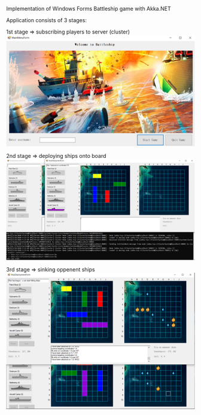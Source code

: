 Implementation of Windows Forms Battleship game with Akka.NET

Application consists of 3 stages:

1st stage => subscribing players to server (cluster)
![Login](pictures/login.png)

2nd stage => deploying ships onto board
![Deploying ships](pictures/deploy.png)

3rd stage => sinking oppenent ships
![Sinking ships](pictures/war.png)
